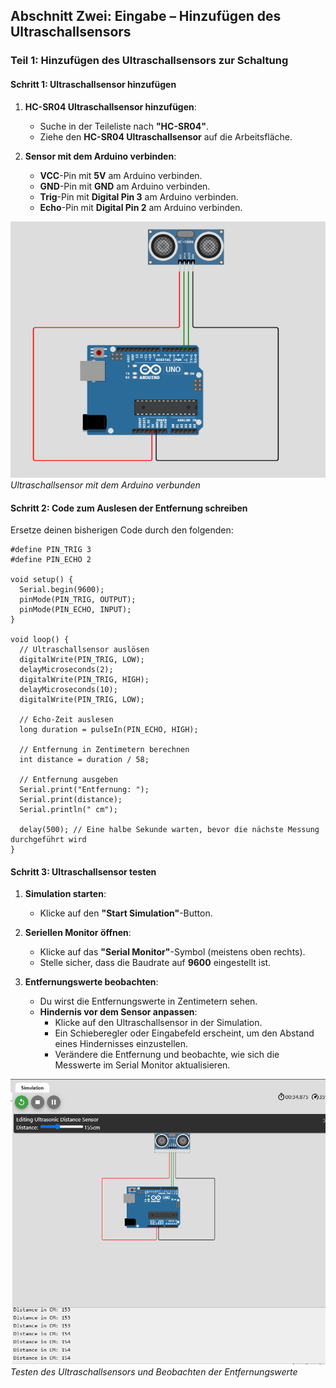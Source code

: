 
## Abschnitt Zwei: Eingabe – Hinzufügen des Ultraschallsensors

### Teil 1: Hinzufügen des Ultraschallsensors zur Schaltung

#### Schritt 1: Ultraschallsensor hinzufügen

1. **HC-SR04 Ultraschallsensor hinzufügen**:
   - Suche in der Teileliste nach **"HC-SR04"**.
   - Ziehe den **HC-SR04 Ultraschallsensor** auf die Arbeitsfläche.

2. **Sensor mit dem Arduino verbinden**:
   - **VCC**-Pin mit **5V** am Arduino verbinden.
   - **GND**-Pin mit **GND** am Arduino verbinden.
   - **Trig**-Pin mit **Digital Pin 3** am Arduino verbinden.
   - **Echo**-Pin mit **Digital Pin 2** am Arduino verbinden.

![Ultraschallsensor Schaltung](img1.PNG)  
*Ultraschallsensor mit dem Arduino verbunden*

#### Schritt 2: Code zum Auslesen der Entfernung schreiben

Ersetze deinen bisherigen Code durch den folgenden:

```arduino
#define PIN_TRIG 3
#define PIN_ECHO 2

void setup() {
  Serial.begin(9600);
  pinMode(PIN_TRIG, OUTPUT);
  pinMode(PIN_ECHO, INPUT);
}

void loop() {
  // Ultraschallsensor auslösen
  digitalWrite(PIN_TRIG, LOW);
  delayMicroseconds(2);
  digitalWrite(PIN_TRIG, HIGH);
  delayMicroseconds(10);
  digitalWrite(PIN_TRIG, LOW);

  // Echo-Zeit auslesen
  long duration = pulseIn(PIN_ECHO, HIGH);

  // Entfernung in Zentimetern berechnen
  int distance = duration / 58;

  // Entfernung ausgeben
  Serial.print("Entfernung: ");
  Serial.print(distance);
  Serial.println(" cm");

  delay(500); // Eine halbe Sekunde warten, bevor die nächste Messung durchgeführt wird
}
```

#### Schritt 3: Ultraschallsensor testen

1. **Simulation starten**:
   - Klicke auf den **"Start Simulation"**-Button.

2. **Seriellen Monitor öffnen**:
   - Klicke auf das **"Serial Monitor"**-Symbol (meistens oben rechts).
   - Stelle sicher, dass die Baudrate auf **9600** eingestellt ist.

3. **Entfernungswerte beobachten**:
   - Du wirst die Entfernungswerte in Zentimetern sehen.
   - **Hindernis vor dem Sensor anpassen**:
     - Klicke auf den Ultraschallsensor in der Simulation.
     - Ein Schieberegler oder Eingabefeld erscheint, um den Abstand eines Hindernisses einzustellen.
     - Verändere die Entfernung und beobachte, wie sich die Messwerte im Serial Monitor aktualisieren.

![Ultraschallsensor Simulation](img2.PNG)  
*Testen des Ultraschallsensors und Beobachten der Entfernungswerte*